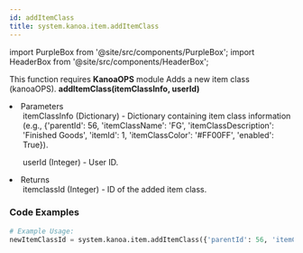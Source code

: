 ```yaml
---
id: addItemClass
title: system.kanoa.item.addItemClass
---
```


import PurpleBox from '@site/src/components/PurpleBox';
import HeaderBox from '@site/src/components/HeaderBox';

<PurpleBox>This function requires <b>KanoaOPS</b> module</PurpleBox>
<HeaderBox header="Description">Adds a new item class (kanoaOPS).</HeaderBox>
<HeaderBox header="Syntax">
    <b>addItemClass(itemClassInfo, userId)</b>
    <li>Parameters <br />
        <ul>itemClassInfo (Dictionary) - Dictionary containing item class information (e.g., &#123;'parentId': 56, 'itemClassName': 'FG', 'itemClassDescription': 'Finished Goods', 'itemId': 1, 'itemClassColor': '#FF00FF', 'enabled': True}).</ul>
        <ul>userId (Integer) - User ID.</ul>
    </li>
    <li>Returns <br />
        <ul>itemclassId (Integer) - ID of the added item class.</ul>
    </li>
</HeaderBox>

### Code Examples

```python
# Example Usage:
newItemClassId = system.kanoa.item.addItemClass({'parentId': 56, 'itemClassName': 'FG', 'itemClassDescription': 'Finished Goods', 'itemId': 1, 'itemClassColor': '#FF00FF', 'enabled': True}, 123)


